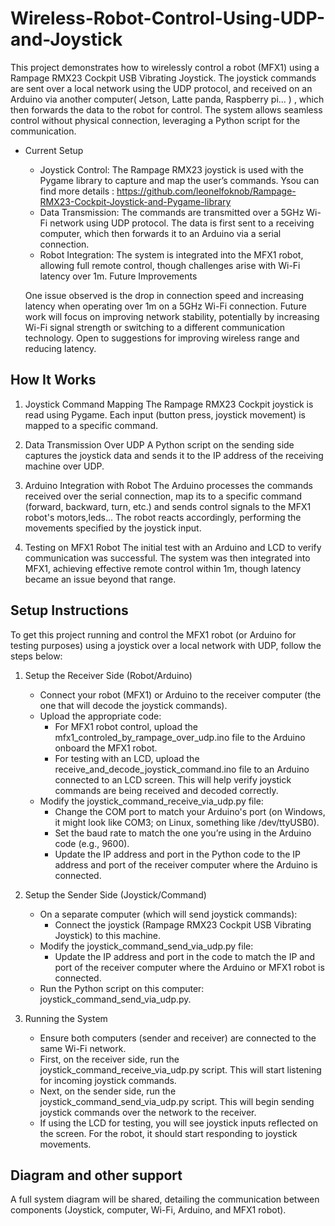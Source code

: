 # Wireless-Robot-Control-Using-UDP-and-Joystick

This project demonstrates how to wirelessly control a robot (MFX1) using a Rampage RMX23 Cockpit USB Vibrating Joystick. The joystick commands are sent over a local network using the UDP protocol, and received on an Arduino via another computer( Jetson, Latte panda, Raspberry pi... ) , which then forwards the data to the robot for control. The system allows seamless control without physical connection, leveraging a Python script for the communication.

- Current Setup
    - Joystick Control: The Rampage RMX23 joystick is used with the Pygame library to capture and map the user’s commands. Ysou can find more details : https://github.com/leonelfoknob/Rampage-RMX23-Cockpit-Joystick-and-Pygame-library
    - Data Transmission: The commands are transmitted over a 5GHz Wi-Fi network using UDP protocol. The data is first sent to a receiving computer, which then forwards it to an Arduino         via a   serial connection.
    - Robot Integration: The system is integrated into the MFX1 robot, allowing full remote control, though challenges arise with Wi-Fi latency over 1m.
      Future Improvements

  One issue observed is the drop in connection speed and increasing latency when operating over 1m on a 5GHz Wi-Fi connection. Future work will focus on improving network stability,        potentially by increasing Wi-Fi signal strength or switching to a different communication technology. Open to suggestions for improving wireless range and reducing latency.

## How It Works

1. Joystick Command Mapping
    The Rampage RMX23 Cockpit joystick is read using Pygame.
    Each input (button press, joystick movement) is mapped to a specific command.

3. Data Transmission Over UDP
    A Python script on the sending side captures the joystick data and sends it to the IP address of the receiving machine over UDP.

5. Arduino Integration with Robot
    The Arduino processes the commands received over the serial connection, map its to a specific command (forward, backward, turn, etc.) and sends control signals to the MFX1 robot's         motors,leds...
    The robot reacts accordingly, performing the movements specified by the joystick input.

7. Testing on MFX1 Robot
    The initial test with an Arduino and LCD to verify communication was successful.
    The system was then integrated into MFX1, achieving effective remote control within 1m, though latency became an issue beyond that range.

## Setup Instructions
To get this project running and control the MFX1 robot (or Arduino for testing purposes) using a joystick over a local network with UDP, follow the steps below:

1. Setup the Receiver Side (Robot/Arduino)
    - Connect your robot (MFX1) or Arduino to the receiver computer (the one that will decode the joystick commands).
    - Upload the appropriate code:
        - For MFX1 robot control, upload the mfx1_controled_by_rampage_over_udp.ino file to the Arduino onboard the MFX1 robot.
        - For testing with an LCD, upload the receive_and_decode_joystick_command.ino file to an Arduino connected to an LCD screen. This will help verify joystick commands are being                received and decoded correctly.
    - Modify the joystick_command_receive_via_udp.py file:
        - Change the COM port to match your Arduino's port (on Windows, it might look like COM3; on Linux, something like /dev/ttyUSB0).
        - Set the baud rate to match the one you’re using in the Arduino code (e.g., 9600).
        - Update the IP address and port in the Python code to the IP address and port of the receiver computer where the Arduino is connected.

2. Setup the Sender Side (Joystick/Command)
    - On a separate computer (which will send joystick commands):
        - Connect the joystick (Rampage RMX23 Cockpit USB Vibrating Joystick) to this machine.
    - Modify the joystick_command_send_via_udp.py file:
        - Update the IP address and port in the code to match the IP and port of the receiver computer where the Arduino or MFX1 robot is connected.
    - Run the Python script on this computer: joystick_command_send_via_udp.py.
3. Running the System
    - Ensure both computers (sender and receiver) are connected to the same Wi-Fi network.
    - First, on the receiver side, run the joystick_command_receive_via_udp.py script. This will start listening for incoming joystick commands.
    - Next, on the sender side, run the joystick_command_send_via_udp.py script. This will begin sending joystick commands over the network to the receiver.
    - If using the LCD for testing, you will see joystick inputs reflected on the screen. For the robot, it should start responding to joystick movements.


## Diagram and other support
A full system diagram will be shared, detailing the communication between components (Joystick, computer, Wi-Fi, Arduino, and MFX1 robot).
